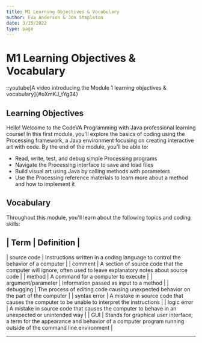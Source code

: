 ```yaml
---
title: M1 Learning Objectives & Vocabulary
author: Eva Anderson & Jon Stapleton
date: 3/15/2022
type: page
---
```


# M1 Learning Objectives & Vocabulary

::youtube[A video introducing the Module 1 learning objectives & vocabulary]{#oXmKJ_tYg34}

## Learning Objectives

Hello! Welcome to the CodeVA Programming with Java professional learning course! In this first module, you'll explore the basics of coding using the Processing framework, a Java environment focusing on creating interactive art with code. By the end of the module, you'll be able to:

* Read, write, test, and debug simple Processing programs
* Navigate the Processing interface to save and load files
* Build visual art using Java by calling methods with parameters
* Use the Processing reference materials to learn more about a method and how to implement it

## Vocabulary

Throughout this module, you'll learn about the following topics and coding skills:

| Term | Definition |
---------------------
| source code | Instructions written in a coding language to control the behavior of a computer |
| comment | A section of source code that the computer will ignore, often used to leave explanatory notes about source code |
| method | A command for a computer to execute |
| argument/parameter | Information passed as input to a method |
| debugging | The process of editing code causing unexpected behavior on the part of the computer |
| syntax error | A mistake in source code that causes the computer to be unable to interpret the instructions |
| logic error | A mistake in source code that causes the computer to behave in an unexpected or unintended way |
| GUI | Stands for graphical user interface; a term for the appearance and behavior of a computer program running outside of the command line environment |

---